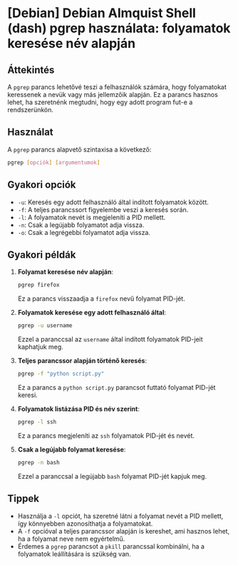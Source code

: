 # [Debian] Debian Almquist Shell (dash) pgrep használata: folyamatok keresése név alapján

## Áttekintés
A `pgrep` parancs lehetővé teszi a felhasználók számára, hogy folyamatokat keressenek a nevük vagy más jellemzőik alapján. Ez a parancs hasznos lehet, ha szeretnénk megtudni, hogy egy adott program fut-e a rendszerünkön.

## Használat
A `pgrep` parancs alapvető szintaxisa a következő:

```bash
pgrep [opciók] [argumentumok]
```

## Gyakori opciók
- `-u`: Keresés egy adott felhasználó által indított folyamatok között.
- `-f`: A teljes parancssort figyelembe veszi a keresés során.
- `-l`: A folyamatok nevét is megjeleníti a PID mellett.
- `-n`: Csak a legújabb folyamatot adja vissza.
- `-o`: Csak a legrégebbi folyamatot adja vissza.

## Gyakori példák
1. **Folyamat keresése név alapján**:
   ```bash
   pgrep firefox
   ```
   Ez a parancs visszaadja a `firefox` nevű folyamat PID-jét.

2. **Folyamatok keresése egy adott felhasználó által**:
   ```bash
   pgrep -u username
   ```
   Ezzel a paranccsal az `username` által indított folyamatok PID-jeit kaphatjuk meg.

3. **Teljes parancssor alapján történő keresés**:
   ```bash
   pgrep -f "python script.py"
   ```
   Ez a parancs a `python script.py` parancsot futtató folyamat PID-jét keresi.

4. **Folyamatok listázása PID és név szerint**:
   ```bash
   pgrep -l ssh
   ```
   Ez a parancs megjeleníti az `ssh` folyamatok PID-jét és nevét.

5. **Csak a legújabb folyamat keresése**:
   ```bash
   pgrep -n bash
   ```
   Ezzel a paranccsal a legújabb `bash` folyamat PID-jét kapjuk meg.

## Tippek
- Használja a `-l` opciót, ha szeretné látni a folyamat nevét a PID mellett, így könnyebben azonosíthatja a folyamatokat.
- A `-f` opcióval a teljes parancssor alapján is kereshet, ami hasznos lehet, ha a folyamat neve nem egyértelmű.
- Érdemes a `pgrep` parancsot a `pkill` parancssal kombinálni, ha a folyamatok leállítására is szükség van.